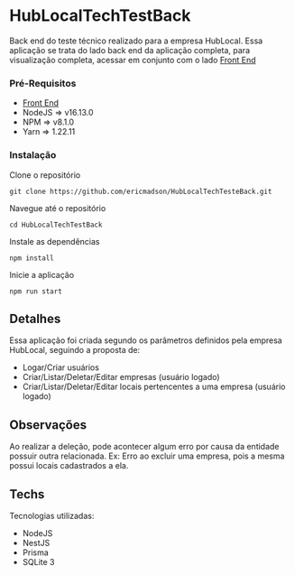 # HubLocalTechTestBack

Back end do teste técnico realizado para a empresa HubLocal. Essa aplicação se trata
do lado back end da aplicação completa, para visualização completa, acessar em conjunto
com o lado [Front End](https://github.com/ericmadson/HubLocalTechTestFront) 

### Pré-Requisitos

- [Front End](https://github.com/ericmadson/HubLocalTechTestFront)
- NodeJS => v16.13.0
- NPM => v8.1.0
- Yarn => 1.22.11

### Instalação

Clone o repositório

    git clone https://github.com/ericmadson/HubLocalTechTesteBack.git

Navegue até o repositório

    cd HubLocalTechTestBack

Instale as dependências

    npm install

Inicie a aplicação

    npm run start

## Detalhes

Essa aplicação foi criada segundo os parâmetros definidos pela empresa HubLocal,
seguindo a proposta de:
- Logar/Criar usuários
- Criar/Listar/Deletar/Editar empresas (usuário logado)
- Criar/Listar/Deletar/Editar locais pertencentes a uma
empresa (usuário logado)

## Observações

Ao realizar a deleção, pode acontecer algum erro por causa da entidade possuir outra relacionada.
Ex: Erro ao excluir uma empresa, pois a mesma possui locais cadastrados a ela.

## Techs

Tecnologias utilizadas:
- NodeJS
- NestJS
- Prisma
- SQLite 3




